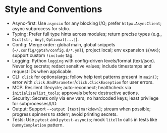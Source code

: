 # Style and Conventions

- Async-first: Use `asyncio` for any blocking I/O; prefer `httpx.AsyncClient`; async subprocess for stdio.
- Typing: Prefer full type hints across modules; return precise types (e.g., `Dict[str, Any]`, `Optional[...]`).
- Config: Merge order: global main, global snippets (`~/.config/gptsh/config.d/*.yml`), project local; env expansion `${VAR}`; support custom `!include` tag.
- Logging: Python `logging` with config-driven levels/format (text/json). Never log secrets; redact sensitive values; include timestamps and request IDs when applicable.
- CLI: `click` for options/args; follow help text patterns present in `main()`; error with `click.BadParameter`/`click.ClickException` for user errors.
- MCP: Resilient lifecycle; auto-reconnect; healthcheck via `initialize`/`list_tools`; approvals before destructive actions.
- Security: Secrets only via env vars; no hardcoded keys; least privilege for subprocesses/I/O.
- Output: Support `--output [text|markdown]`; stream when possible; progress spinners to stderr; avoid printing secrets.
- Tests: Use `pytest` and `pytest-asyncio`; mock `litellm` calls in tests like `DummyCompletion` pattern.
